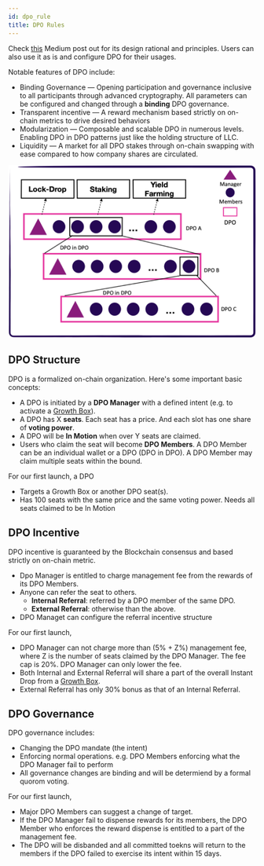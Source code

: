 ```yaml
---
id: dpo_rule
title: DPO Rules
---
```


Check [this](https://spannerprotocol.medium.com/introducing-dpo-e4ca0730e1c) Medium post out for its design rational and principles. Users can also use it as is and configure DPO for their usages. 

Notable features of DPO include:
- Binding Governance — Opening participation and governance inclusive to all participants through advanced cryptography. All parameters can be configured and changed through a **binding** DPO governance.
- Transparent incentive — A reward mechanism based strictly on on-chain metrics to drive desired behaviors
- Modularization — Composable and scalable DPO in numerous levels. Enabling DPO in DPO patterns just like the holding structure of LLC.
- Liquidity — A market for all DPO stakes through on-chain swapping with ease compared to how company shares are circulated.

<img src="assets/dpo.png" width="600">

## DPO Structure
DPO is a formalized on-chain organization. Here's some important basic concepts:
- A DPO is initiated by a **DPO Manager** with a defined intent (e.g. to activate a [Growth Box](growthbox_rule.md)). 
- A DPO has X **seats**. Each seat has a price. And each slot has one share of **voting power**.
- A DPO will be **In Motion** when over Y seats are claimed. 
- Users who claim the seat will become **DPO Members**. A DPO Member can be an individual wallet or a DPO (DPO in DPO). A DPO Member may claim multiple seats within the bound. 


For our first launch, a DPO
- Targets a Growth Box or another DPO seat(s).
- Has 100 seats with the same price and the same voting power. Needs all seats claimed to be In Motion

## DPO Incentive
DPO incentive is guaranteed by the Blockchain consensus and based strictly on on-chain metric.
- Dpo Manager is entitled to charge management fee from the rewards of its DPO Members.
- Anyone can refer the seat to others. 
    - **Internal Referral**: referred by a DPO member of the same DPO.
    - **External Referral**: otherwise than the above.
- DPO Managet can configure the referral incentive structure

For our first launch,
- DPO Manager can not charge more than (5% + Z%) management fee, where Z is the number of seats claimed by the DPO Manager. The fee cap is 20%. DPO Manager can only lower the fee.
- Both Internal and External Referral will share a part of the overall Instant Drop from a [Growth Box](growthbox_rule.md).
- External Referral has only 30% bonus as that of an Internal Referral.

## DPO Governance
DPO governance includes:
- Changing the DPO mandate (the intent)
- Enforcing normal operations. e.g. DPO Members enforcing what the DPO Manager fail to perform
- All governance changes are binding and will be determiend by a formal quorom voting.

For our first launch,
- Major DPO Members can suggest a change of target. 
- If the DPO Manager fail to dispense rewards for its members, the DPO Member who enforces the reward dispense is entitled to a part of the management fee. 
- The DPO will be disbanded and all committed toekns will return to the members if the DPO failed to exercise its intent within 15 days.
